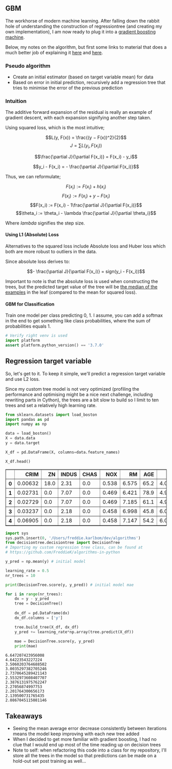 
## GBM
The workhorse of modern machine learning. After falling down the rabbit hole of understanding the construction of regressiontree (and creating my own implementation), I am now ready to plug it into a [gradient boosting machine](https://en.wikipedia.org/wiki/Gradient_boosting).

Below, my notes on the algorithm, but first some links to material that does a much better job of explaining it [here](http://explained.ai/gradient-boosting/index.html) and [here](http://www.chengli.io/tutorials/gradient_boosting.pdf).

### Pseudo algorithm
- Create an initial estimator (based on target variable mean) for data
- Based on error in initial prediction, recursively add a regression tree that tries to minimise the error of the previous prediction

### Intuition
The additive forward expansion of the residual is really an example of gradient descent, with each expansion signifying another step taken. 

Using squared loss, which is the most intuitive;

$$L(y, F(x)) = \frac{(y − F(x))^2}{2}$$
$$J = \sum{L(y_i, F(x_i))}$$

$$\frac{\partial J}{\partial F(x_i)} = F(x_i) - y_i$$

$$y_i - F(x_i) = - \frac{\partial J}{\partial F(x_i)}$$

Thus, we can reformulate;

$$F(x_i) := F(x_i) + h(x_i)$$
$$F(x_i) := F(x_i) + y - F(x_i)$$
$$F(x_i) := F(x_i) - 1\frac{\partial J}{\partial F(x_i)}$$
$$\theta_i := \theta_i - \lambda \frac{\partial J}{\partial \theta_i}$$

Where $lambda$ signifies the step size.

#### Using L1 (Absolute) Loss
Alternatives to the squared loss include Absolute loss and Huber loss which both are more robust to outliers in the data.

Since absolute loss derives to: 

$$- \frac{\partial J}{\partial F(x_i)} = sign(y_i - F(x_i))$$

Important to note is that the absolute loss is used when constructing the trees, but the predicted target value of the tree will be [the median of the examples](http://explained.ai/gradient-boosting/L1-loss.html#sec:1.1) in the leaf (compared to the mean for squared loss).

#### GBM for Classification
Train one model per class predicting 0, 1. I assume, you can add a softmax in the end to get something like class probabilities, where the sum of probabilities equals 1.


```python
# Verify right venv is used
import platform
assert platform.python_version() == '3.7.0'
```

## Regression target variable
So, let's get to it. To keep it simple, we'll predict a regression target variable and use L2 loss.

Since my custom tree model is not very optimized (profiling the performance and optimising might be a nice next challenge, including rewriting parts in Cython), the trees are a bit slow to build so I limit to ten trees and set a relatively high learning rate.


```python
from sklearn.datasets import load_boston
import pandas as pd
import numpy as np

data = load_boston()
X = data.data
y = data.target

X_df = pd.DataFrame(X, columns=data.feature_names)
```


```python
X_df.head()
```




<div>
<style scoped>
    .dataframe tbody tr th:only-of-type {
        vertical-align: middle;
    }

    .dataframe tbody tr th {
        vertical-align: top;
    }

    .dataframe thead th {
        text-align: right;
    }
</style>
<table border="1" class="dataframe">
  <thead>
    <tr style="text-align: right;">
      <th></th>
      <th>CRIM</th>
      <th>ZN</th>
      <th>INDUS</th>
      <th>CHAS</th>
      <th>NOX</th>
      <th>RM</th>
      <th>AGE</th>
      <th>DIS</th>
      <th>RAD</th>
      <th>TAX</th>
      <th>PTRATIO</th>
      <th>B</th>
      <th>LSTAT</th>
    </tr>
  </thead>
  <tbody>
    <tr>
      <th>0</th>
      <td>0.00632</td>
      <td>18.0</td>
      <td>2.31</td>
      <td>0.0</td>
      <td>0.538</td>
      <td>6.575</td>
      <td>65.2</td>
      <td>4.0900</td>
      <td>1.0</td>
      <td>296.0</td>
      <td>15.3</td>
      <td>396.90</td>
      <td>4.98</td>
    </tr>
    <tr>
      <th>1</th>
      <td>0.02731</td>
      <td>0.0</td>
      <td>7.07</td>
      <td>0.0</td>
      <td>0.469</td>
      <td>6.421</td>
      <td>78.9</td>
      <td>4.9671</td>
      <td>2.0</td>
      <td>242.0</td>
      <td>17.8</td>
      <td>396.90</td>
      <td>9.14</td>
    </tr>
    <tr>
      <th>2</th>
      <td>0.02729</td>
      <td>0.0</td>
      <td>7.07</td>
      <td>0.0</td>
      <td>0.469</td>
      <td>7.185</td>
      <td>61.1</td>
      <td>4.9671</td>
      <td>2.0</td>
      <td>242.0</td>
      <td>17.8</td>
      <td>392.83</td>
      <td>4.03</td>
    </tr>
    <tr>
      <th>3</th>
      <td>0.03237</td>
      <td>0.0</td>
      <td>2.18</td>
      <td>0.0</td>
      <td>0.458</td>
      <td>6.998</td>
      <td>45.8</td>
      <td>6.0622</td>
      <td>3.0</td>
      <td>222.0</td>
      <td>18.7</td>
      <td>394.63</td>
      <td>2.94</td>
    </tr>
    <tr>
      <th>4</th>
      <td>0.06905</td>
      <td>0.0</td>
      <td>2.18</td>
      <td>0.0</td>
      <td>0.458</td>
      <td>7.147</td>
      <td>54.2</td>
      <td>6.0622</td>
      <td>3.0</td>
      <td>222.0</td>
      <td>18.7</td>
      <td>396.90</td>
      <td>5.33</td>
    </tr>
  </tbody>
</table>
</div>




```python
import sys
sys.path.insert(0, '/Users/freddie.karlbom/dev/algorithms')
from decisiontree.decisiontree import DecisionTree
# Importing my custom regression tree class, can be found at
# https://github.com/FreddieK/algorithms-in-python
```


```python
y_pred = np.mean(y) # initial model

learning_rate = 0.5
nr_trees = 10
```


```python
print(DecisionTree.score(y, y_pred)) # initial model mae

for i in range(nr_trees):
    dx = y - y_pred
    tree = DecisionTree()
    
    dx_df = pd.DataFrame(dx)
    dx_df.columns = ['y']

    tree.build_tree(X_df, dx_df)
    y_pred += learning_rate*np.array(tree.predict(X_df))
    
    mae = DecisionTree.score(y, y_pred)
    print(mae)
```

    6.647207423956008
    4.64223543227224
    3.5060203764688502
    3.0035297382705246
    2.7370645289421143
    2.5532973608407707
    2.3876131975762247
    2.27056874997753
    2.201764300656173
    2.139500731765435
    2.0867045115081146


## Takeaways
- Seeing the mean average error decrease consistently between iterations means the model keep improving with each new tree added
- When I decided to get more familiar with gradient boosting, I had no clue that I would end up most of the time reading up on decision trees
- Note to self: when refactoring this code into a class for my repository, I'll store all the trees in the model so that predictions can be made on a hold-out set post training as well...
